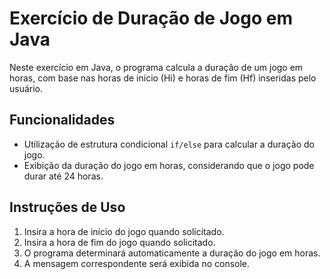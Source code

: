 # Exercício de Duração de Jogo em Java

Neste exercício em Java, o programa calcula a duração de um jogo em horas, com base nas horas de início (Hi) e horas de fim (Hf) inseridas pelo usuário.

## Funcionalidades

- Utilização de estrutura condicional `if/else` para calcular a duração do jogo.
- Exibição da duração do jogo em horas, considerando que o jogo pode durar até 24 horas.

## Instruções de Uso

1. Insira a hora de início do jogo quando solicitado.
2. Insira a hora de fim do jogo quando solicitado.
3. O programa determinará automaticamente a duração do jogo em horas.
4. A mensagem correspondente será exibida no console.



